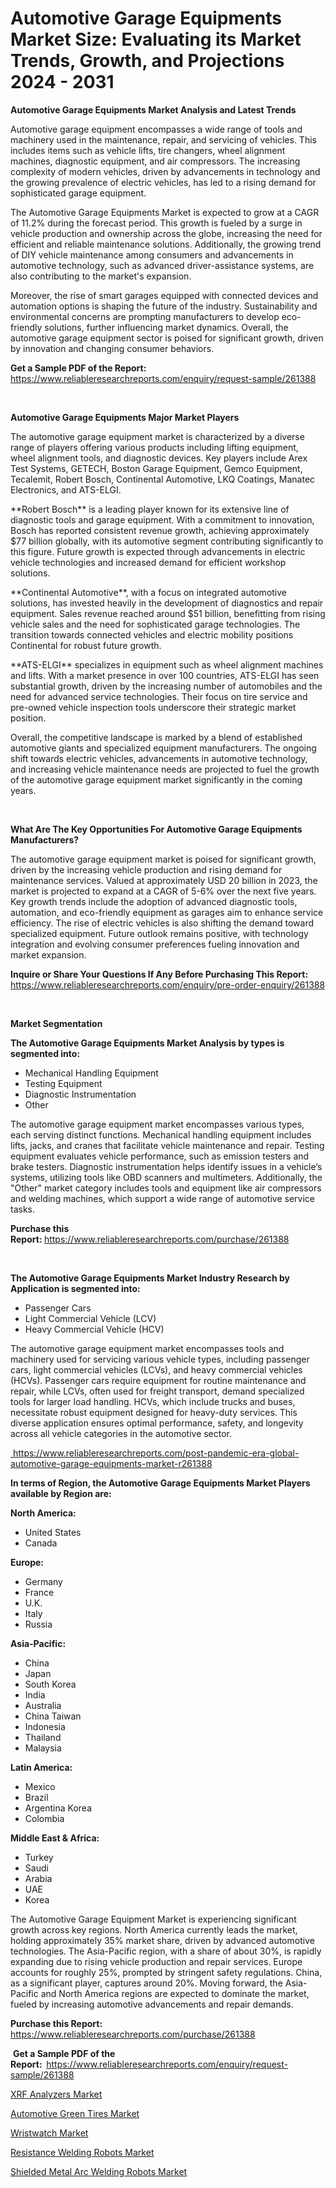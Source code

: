 <p><h1>Automotive Garage Equipments Market Size: Evaluating its Market Trends, Growth, and Projections 2024 - 2031</h1></p><p><strong>Automotive Garage Equipments Market Analysis and Latest Trends</strong></p>
<p><p>Automotive garage equipment encompasses a wide range of tools and machinery used in the maintenance, repair, and servicing of vehicles. This includes items such as vehicle lifts, tire changers, wheel alignment machines, diagnostic equipment, and air compressors. The increasing complexity of modern vehicles, driven by advancements in technology and the growing prevalence of electric vehicles, has led to a rising demand for sophisticated garage equipment.</p><p>The Automotive Garage Equipments Market is expected to grow at a CAGR of 11.2% during the forecast period. This growth is fueled by a surge in vehicle production and ownership across the globe, increasing the need for efficient and reliable maintenance solutions. Additionally, the growing trend of DIY vehicle maintenance among consumers and advancements in automotive technology, such as advanced driver-assistance systems, are also contributing to the market's expansion.</p><p>Moreover, the rise of smart garages equipped with connected devices and automation options is shaping the future of the industry. Sustainability and environmental concerns are prompting manufacturers to develop eco-friendly solutions, further influencing market dynamics. Overall, the automotive garage equipment sector is poised for significant growth, driven by innovation and changing consumer behaviors.</p></p>
<p><strong>Get a Sample PDF of the Report:&nbsp;</strong> <a href="https://www.reliableresearchreports.com/enquiry/request-sample/261388?utm_campaign=40&utm_medium=2&utm_source=Github&utm_content=ia&utm_term=31102024&utm_id=automotive-garage-equipments">https://www.reliableresearchreports.com/enquiry/request-sample/261388</a></p>
<p>&nbsp;</p>
<p><strong>Automotive Garage Equipments Major Market Players</strong></p>
<p><p>The automotive garage equipment market is characterized by a diverse range of players offering various products including lifting equipment, wheel alignment tools, and diagnostic devices. Key players include Arex Test Systems, GETECH, Boston Garage Equipment, Gemco Equipment, Tecalemit, Robert Bosch, Continental Automotive, LKQ Coatings, Manatec Electronics, and ATS-ELGI.</p><p>**Robert Bosch** is a leading player known for its extensive line of diagnostic tools and garage equipment. With a commitment to innovation, Bosch has reported consistent revenue growth, achieving approximately $77 billion globally, with its automotive segment contributing significantly to this figure. Future growth is expected through advancements in electric vehicle technologies and increased demand for efficient workshop solutions.</p><p>**Continental Automotive**, with a focus on integrated automotive solutions, has invested heavily in the development of diagnostics and repair equipment. Sales revenue reached around $51 billion, benefitting from rising vehicle sales and the need for sophisticated garage technologies. The transition towards connected vehicles and electric mobility positions Continental for robust future growth.</p><p>**ATS-ELGI** specializes in equipment such as wheel alignment machines and lifts. With a market presence in over 100 countries, ATS-ELGI has seen substantial growth, driven by the increasing number of automobiles and the need for advanced service technologies. Their focus on tire service and pre-owned vehicle inspection tools underscore their strategic market position.</p><p>Overall, the competitive landscape is marked by a blend of established automotive giants and specialized equipment manufacturers. The ongoing shift towards electric vehicles, advancements in automotive technology, and increasing vehicle maintenance needs are projected to fuel the growth of the automotive garage equipment market significantly in the coming years.</p></p>
<p>&nbsp;</p>
<p><strong>What Are The Key Opportunities For Automotive Garage Equipments Manufacturers?</strong></p>
<p><p>The automotive garage equipment market is poised for significant growth, driven by the increasing vehicle production and rising demand for maintenance services. Valued at approximately USD 20 billion in 2023, the market is projected to expand at a CAGR of 5-6% over the next five years. Key growth trends include the adoption of advanced diagnostic tools, automation, and eco-friendly equipment as garages aim to enhance service efficiency. The rise of electric vehicles is also shifting the demand toward specialized equipment. Future outlook remains positive, with technology integration and evolving consumer preferences fueling innovation and market expansion.</p></p>
<p><strong>Inquire or Share Your Questions If Any Before Purchasing This Report:</strong> <a href="https://www.reliableresearchreports.com/enquiry/pre-order-enquiry/261388?utm_campaign=40&utm_medium=2&utm_source=Github&utm_content=ia&utm_term=31102024&utm_id=automotive-garage-equipments">https://www.reliableresearchreports.com/enquiry/pre-order-enquiry/261388</a></p>
<p>&nbsp;</p>
<p><strong>Market Segmentation</strong></p>
<p><strong>The Automotive Garage Equipments Market Analysis by types is segmented into:</strong></p>
<p><ul><li>Mechanical Handling Equipment</li><li>Testing Equipment</li><li>Diagnostic Instrumentation</li><li>Other</li></ul></p>
<p><p>The automotive garage equipment market encompasses various types, each serving distinct functions. Mechanical handling equipment includes lifts, jacks, and cranes that facilitate vehicle maintenance and repair. Testing equipment evaluates vehicle performance, such as emission testers and brake testers. Diagnostic instrumentation helps identify issues in a vehicle’s systems, utilizing tools like OBD scanners and multimeters. Additionally, the "Other" market category includes tools and equipment like air compressors and welding machines, which support a wide range of automotive service tasks.</p></p>
<p><strong>Purchase this Report:&nbsp;</strong><a href="https://www.reliableresearchreports.com/purchase/261388?utm_campaign=40&utm_medium=2&utm_source=Github&utm_content=ia&utm_term=31102024&utm_id=automotive-garage-equipments">https://www.reliableresearchreports.com/purchase/261388</a></p>
<p>&nbsp;</p>
<p><strong>The Automotive Garage Equipments Market Industry Research by Application is segmented into:</strong></p>
<p><ul><li>Passenger Cars</li><li>Light Commercial Vehicle (LCV)</li><li>Heavy Commercial Vehicle (HCV)</li></ul></p>
<p><p>The automotive garage equipment market encompasses tools and machinery used for servicing various vehicle types, including passenger cars, light commercial vehicles (LCVs), and heavy commercial vehicles (HCVs). Passenger cars require equipment for routine maintenance and repair, while LCVs, often used for freight transport, demand specialized tools for larger load handling. HCVs, which include trucks and buses, necessitate robust equipment designed for heavy-duty services. This diverse application ensures optimal performance, safety, and longevity across all vehicle categories in the automotive sector.</p></p>
<p><a href="https://www.reliableresearchreports.com/post-pandemic-era-global-automotive-garage-equipments-market-r261388?utm_campaign=40&utm_medium=2&utm_source=Github&utm_content=ia&utm_term=31102024&utm_id=automotive-garage-equipments">&nbsp;https://www.reliableresearchreports.com/post-pandemic-era-global-automotive-garage-equipments-market-r261388</a></p>
<p><strong>In terms of Region, the Automotive Garage Equipments Market Players available by Region are:</strong></p>
<p>
    <p> <strong> North America: </strong>
        <ul>
            <li>United States</li>
            <li>Canada</li>
        </ul>
        </p> 
    <p> <strong> Europe: </strong>
        <ul>
            <li>Germany</li>
            <li>France</li>
            <li>U.K.</li>
            <li>Italy</li>
            <li>Russia</li>
        </ul>
        </p> 
    <p> <strong> Asia-Pacific: </strong>
        <ul>
            <li>China</li>
            <li>Japan</li>
            <li>South Korea</li>
            <li>India</li>
            <li>Australia</li>
            <li>China Taiwan</li>
            <li>Indonesia</li>
            <li>Thailand</li>
            <li>Malaysia</li>
        </ul>
        </p> 
    <p> <strong> Latin America: </strong>
        <ul>
            <li>Mexico</li>
            <li>Brazil</li>
            <li>Argentina Korea</li>
            <li>Colombia</li>
        </ul>
        </p> 
    <p> <strong> Middle East & Africa: </strong>
        <ul>
            <li>Turkey</li>
            <li>Saudi</li>
            <li>Arabia</li>
            <li>UAE</li>
            <li>Korea</li>
        </ul>
    </p>
    </p>
<p><p>The Automotive Garage Equipment Market is experiencing significant growth across key regions. North America currently leads the market, holding approximately 35% market share, driven by advanced automotive technologies. The Asia-Pacific region, with a share of about 30%, is rapidly expanding due to rising vehicle production and repair services. Europe accounts for roughly 25%, prompted by stringent safety regulations. China, as a significant player, captures around 20%. Moving forward, the Asia-Pacific and North America regions are expected to dominate the market, fueled by increasing automotive advancements and repair demands.</p></p>
<p><strong>Purchase this Report: </strong><a href="https://www.reliableresearchreports.com/purchase/261388?utm_campaign=40&utm_medium=2&utm_source=Github&utm_content=ia&utm_term=31102024&utm_id=automotive-garage-equipments">https://www.reliableresearchreports.com/purchase/261388</a></p>
<p>&nbsp;<strong>Get a Sample PDF of the Report:&nbsp;&nbsp;</strong><a href="https://www.reliableresearchreports.com/enquiry/request-sample/261388?utm_campaign=40&utm_medium=2&utm_source=Github&utm_content=ia&utm_term=31102024&utm_id=automotive-garage-equipments">https://www.reliableresearchreports.com/enquiry/request-sample/261388</a></p>
<p><strong></strong></p>
<p><p><a href="https://github.com/darcy8m10dupre/Market-Research-Report-List-1/blob/main/xrf-analyzers-market.md?utm_campaign=40&utm_medium=2&utm_source=Github&utm_content=ia&utm_term=31102024&utm_id=automotive-garage-equipments">XRF Analyzers Market</a></p><p><a href="https://www.linkedin.com/pulse/emerging-automotive-green-tires-market-opportunities-analysis-l36ne?utm_campaign=40&utm_medium=2&utm_source=Github&utm_content=ia&utm_term=31102024&utm_id=automotive-garage-equipments">Automotive Green Tires Market</a></p><p><a href="https://github.com/michaelhall412/Market-Research-Report-List-1/blob/main/wristwatch-market.md?utm_campaign=40&utm_medium=2&utm_source=Github&utm_content=ia&utm_term=31102024&utm_id=automotive-garage-equipments">Wristwatch Market</a></p><p><a href="https://issuu.com/reportprime-2/docs/resistance-welding-robots-market-si_4cf77d15e224fd?utm_campaign=40&utm_medium=2&utm_source=Github&utm_content=ia&utm_term=31102024&utm_id=automotive-garage-equipments">Resistance Welding Robots Market</a></p><p><a href="https://issuu.com/reportprime-2/docs/shielded-metal-arc-welding-robots-m_5b40222a821024?utm_campaign=40&utm_medium=2&utm_source=Github&utm_content=ia&utm_term=31102024&utm_id=automotive-garage-equipments">Shielded Metal Arc Welding Robots Market</a></p></p>